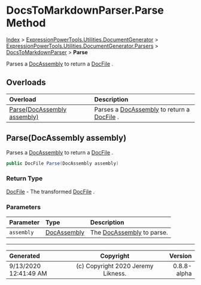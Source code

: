 ﻿# DocsToMarkdownParser.Parse Method

[Index](../index.md) > [ExpressionPowerTools.Utilities.DocumentGenerator](ExpressionPowerTools.Utilities.DocumentGenerator.a.md) > [ExpressionPowerTools.Utilities.DocumentGenerator.Parsers](ExpressionPowerTools.Utilities.DocumentGenerator.Parsers.n.md) > [DocsToMarkdownParser](ExpressionPowerTools.Utilities.DocumentGenerator.Parsers.DocsToMarkdownParser.cs.md) > **Parse**

Parses a [DocAssembly](ExpressionPowerTools.Utilities.DocumentGenerator.Hierarchy.DocAssembly.cs.md) to return a [DocFile](ExpressionPowerTools.Utilities.DocumentGenerator.Markdown.DocFile.cs.md) .

## Overloads

| Overload | Description |
| :-- | :-- |
| [Parse(DocAssembly assembly)](#parsedocassembly-assembly) | Parses a [DocAssembly](ExpressionPowerTools.Utilities.DocumentGenerator.Hierarchy.DocAssembly.cs.md) to return a [DocFile](ExpressionPowerTools.Utilities.DocumentGenerator.Markdown.DocFile.cs.md) . |
## Parse(DocAssembly assembly)

Parses a [DocAssembly](ExpressionPowerTools.Utilities.DocumentGenerator.Hierarchy.DocAssembly.cs.md) to return a [DocFile](ExpressionPowerTools.Utilities.DocumentGenerator.Markdown.DocFile.cs.md) .

```csharp
public DocFile Parse(DocAssembly assembly)
```

### Return Type

 [DocFile](ExpressionPowerTools.Utilities.DocumentGenerator.Markdown.DocFile.cs.md)  - The transformed [DocFile](ExpressionPowerTools.Utilities.DocumentGenerator.Markdown.DocFile.cs.md) .

### Parameters

| Parameter | Type | Description |
| :-- | :-- | :-- |
| `assembly` | [DocAssembly](ExpressionPowerTools.Utilities.DocumentGenerator.Hierarchy.DocAssembly.cs.md) | The [DocAssembly](ExpressionPowerTools.Utilities.DocumentGenerator.Hierarchy.DocAssembly.cs.md) to parse. |



---

| Generated | Copyright | Version |
| :-- | :-: | --: |
| 9/13/2020 12:41:49 AM | (c) Copyright 2020 Jeremy Likness. | 0.8.8-alpha |

